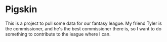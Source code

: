 # Pigskin

This is a project to pull some data for our fantasy league. My friend Tyler is the commissioner, and he's the best commissioner there is, so I want to do something to contribute to the league where I can.